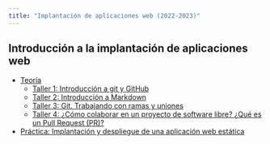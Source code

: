 ```yaml
---
title: "Implantación de aplicaciones web (2022-2023)"
---
```


## Introducción a la implantación de aplicaciones web

* [Teoría](https://raw.githubusercontent.com/josedom24/presentaciones/main/iaw/introduccion.pdf)
	* [Taller 1: Introducción a git y GitHub](1_introduccion/t1.html)
	* [Taller 2: Introducción a Markdown](1_introduccion/t2.html)
	* [Taller 3: Git. Trabajando con ramas y uniones](1_introduccion/t3.html)
	* [Taller 4: ¿Cómo colaborar en un proyecto de software libre? ¿Qué es un Pull Request (PR)?](1_introduccion/t4.html)
* [Práctica: Implantación y despliegue de una aplicación web estática](1_introduccion/practica.html)

<!--

## Implantación de aplicaciones web PHP

* [Teoría](https://raw.githubusercontent.com/josedom24/presentaciones/main/iaw/php.pdf)
	* Taller 1: Instalación de un servidor LAMP
	* Taller 2: VirtualHosting con Apache
	* Taller 3: Instalación de la aplicación BookMedik
	* Taller 4: Ejecución de PHP con PHP-FPM
	* Taller 5: Instalación de un servidor LEMP
	* Taller 6: Contratación y configuración de un VPS
-->
